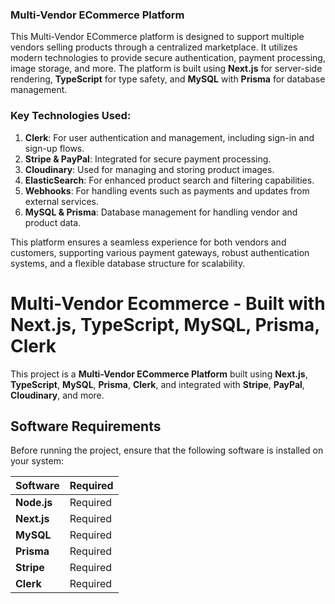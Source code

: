 ### Multi-Vendor ECommerce Platform 

This Multi-Vendor ECommerce platform is designed to support multiple vendors selling products through a centralized marketplace. It utilizes modern technologies to provide secure authentication, payment processing, image storage, and more. The platform is built using **Next.js** for server-side rendering, **TypeScript** for type safety, and **MySQL** with **Prisma** for database management.

### Key Technologies Used:
1. **Clerk**: For user authentication and management, including sign-in and sign-up flows.
2. **Stripe & PayPal**: Integrated for secure payment processing.
3. **Cloudinary**: Used for managing and storing product images.
4. **ElasticSearch**: For enhanced product search and filtering capabilities.
5. **Webhooks**: For handling events such as payments and updates from external services.
6. **MySQL & Prisma**: Database management for handling vendor and product data.

This platform ensures a seamless experience for both vendors and customers, supporting various payment gateways, robust authentication systems, and a flexible database structure for scalability.

# Multi-Vendor Ecommerce - Built with Next.js, TypeScript, MySQL, Prisma, Clerk

This project is a **Multi-Vendor ECommerce Platform** built using **Next.js**, **TypeScript**, **MySQL**, **Prisma**, **Clerk**, and integrated with **Stripe**, **PayPal**, **Cloudinary**, and more.

## Software Requirements

Before running the project, ensure that the following software is installed on your system:


| Software      | Required      |
| ------------- | ------------  |
| **Node.js**   | Required      |
| **Next.js**   | Required      |
| **MySQL**     | Required      |
| **Prisma**    | Required      |
| **Stripe**    | Required      |
| **Clerk**     | Required      |
```


